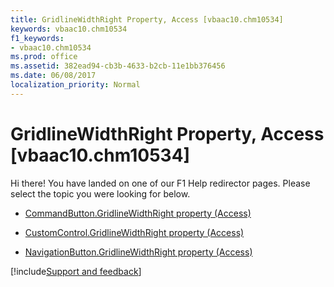 ```yaml
---
title: GridlineWidthRight Property, Access [vbaac10.chm10534]
keywords: vbaac10.chm10534
f1_keywords:
- vbaac10.chm10534
ms.prod: office
ms.assetid: 382ead94-cb3b-4633-b2cb-11e1bb376456
ms.date: 06/08/2017
localization_priority: Normal
---
```



# GridlineWidthRight Property, Access [vbaac10.chm10534]

Hi there! You have landed on one of our F1 Help redirector pages. Please select the topic you were looking for below.

- [CommandButton.GridlineWidthRight property (Access)](https://msdn.microsoft.com/library/f3d0cd61-c03c-92ba-6b5e-030d1efed9c5%28Office.15%29.aspx)

- [CustomControl.GridlineWidthRight property (Access)](https://msdn.microsoft.com/library/ac6c59a2-c074-6678-29fc-200ed3e6b6a9%28Office.15%29.aspx)

- [NavigationButton.GridlineWidthRight property (Access)](https://msdn.microsoft.com/library/56895703-7936-104c-574c-a1d223936e9a%28Office.15%29.aspx)

[!include[Support and feedback](~/includes/feedback-boilerplate.md)]